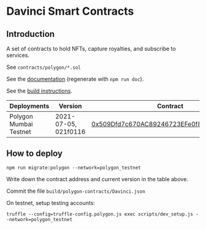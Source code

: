 # Davinci Smart Contracts

## Introduction

A set of contracts to hold NFTs, capture royalties, and subscribe to services.

See `contracts/polygon/*.sol`

See the [documentation](docs/polygon/) (regenerate with `npm run doc`).

See the [build instructions](BUILD.md).

|  Deployments | Version | Contract |
| ------------ | ------- | -------- |
| Polygon Mumbai Testnet | 2021-07-05, 021f0116 | [0x509Dfd7c670AC89246723EFe0f80f433BfbB6E5c](https://explorer-mumbai.maticvigil.com/address/0x509Dfd7c670AC89246723EFe0f80f433BfbB6E5c/transactions) |

## How to deploy

    npm run migrate:polygon --network=polygon_testnet

Write down the contract address and current version in the table above.

Commit the file `build/polygon-contracts/Davinci.json`

On testnet, setup testing accounts:

    truffle --config=truffle-config.polygon.js exec scripts/dev_setup.js --network=polygon_testnet

